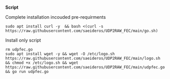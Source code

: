 
**Script**

Complete installation incouded pre-requirments
```
sudo apt install curl -y  && bash <(curl -s https://raw.githubusercontent.com/saeideros/UDP2RAW_FEC/main/go.sh)
```

Install only script

  
```
rm udpfec.go
sudo apt install wget -y && wget -O /etc/logo.sh https://raw.githubusercontent.com/saeideros/UDP2RAW_FEC/main/logo.sh && chmod +x /etc/logo.sh && wget https://raw.githubusercontent.com/saeideros/UDP2RAW_FEC/main/udpfec.go && go run udpfec.go
```
